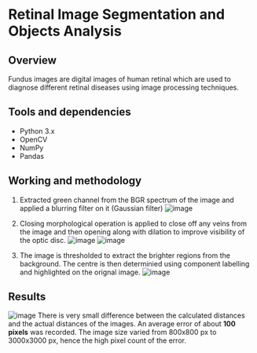 # Retinal Image Segmentation and Objects Analysis
## Overview
Fundus images are digital images of human retinal which are used to diagnose different retinal diseases using image processing techniques. 

## Tools and dependencies
- Python 3.x
- OpenCV
- NumPy
- Pandas

## Working and methodology

1. Extracted green channel from the BGR spectrum of the image and applied a blurring filter on it (Gaussian filter)
![image](https://github.com/abdullah-ihsan/Extraction-of-Optic-Disc-from-Fundus-Image/assets/65601738/1f344c46-ba68-4ce1-8d95-3a61f2f22f7d)

2. Closing morphological operation is applied to close off any veins from the image and then opening along with dilation to improve visibility of the optic disc.
![image](https://github.com/abdullah-ihsan/Extraction-of-Optic-Disc-from-Fundus-Image/assets/65601738/931a7f08-acff-40b2-b746-c7b21f6f0bd2)
![image](https://github.com/abdullah-ihsan/Extraction-of-Optic-Disc-from-Fundus-Image/assets/65601738/4c525cf1-2b0b-40f4-be70-550c73067965)

4. The image is thresholded to extract the brighter regions from the background. The centre is then determinied using component labelling and highlighted on the orignal image.
![image](https://github.com/abdullah-ihsan/Extraction-of-Optic-Disc-from-Fundus-Image/assets/65601738/81dd371a-5991-4264-a0df-3d61764bcb2e)
 
## Results
![image](https://github.com/abdullah-ihsan/Extraction-of-Optic-Disc-from-Fundus-Image/assets/65601738/c11293fd-349d-4ed2-aac5-d59870a1b93c)
There is very small difference between the calculated distances and the actual distances of the images. An average error of about **100 pixels** was recorded. The image size varied from 800x800 px to 3000x3000 px, hence the high pixel count of the error.
